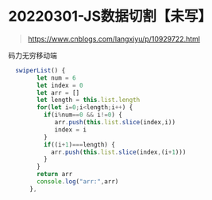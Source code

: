 # 20220301-JS数据切割【未写】

> https://www.cnblogs.com/langxiyu/p/10929722.html

码力无穷移动端

```js
  swiperList() {
        let num = 6
        let index = 0
        let arr = []
        let length = this.list.length
        for(let i=0;i<length;i++) {
          if(i%num==0 && i!=0) {
             arr.push(this.list.slice(index,i))
             index = i
          }
          if((i+1)===length) {
            arr.push(this.list.slice(index,(i+1)))
          }
        }
        return arr
        console.log("arr:",arr)
      },
```

